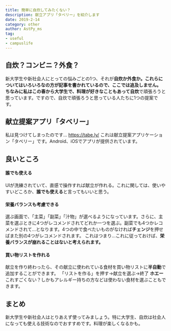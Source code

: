 ```yaml
---
title: 簡単に自炊してみたくない？
description: 献立アプリ「タベリー」を紹介します
date: 2019-2-14
category: other
author: AstPy_ms
tag:
- useful
- campuslife
---
```


## 自炊？コンビニ？外食？
新大学生や新社会人にとっての悩みごとの1つ、それが**自炊か外食か。**これらについてはいろいろなの方が記事を書かれているので、ここでは追及しません。
ちなみに私はこの春から大学生で、料理が好きなこともあって**自炊**で頑張ろうと思っています。ですので、自炊で頑張ろうと思っている人たちに1つの提案です。

## 献立提案アプリ「タベリー」
私は見つけてしまったのです...
https://tabe.ly/
これは献立提案アプリケーション「タベリー」です。Android、iOSでアプリが提供されています。

## 良いところ
#### 誰でも使える
UIが洗練されていて、直感で操作すれば献立が作れる。これに関しては、使いやすいどころか、**誰でも使える**と言ってもいいと思う。
#### 栄養バランスも考慮できる
選ぶ画面で、「主菜」「副菜」「汁物」が選べるようになっています。さらに、主菜を選ぶときに4つがレコメンドされてどれか一つを選ぶ。副菜でも4つかレコメンドされて...となります。4つの中で食べたいものがなければ**チェンジ**を押せばまた別の4つがレコメンドされます。
これはつまり...これに従っておけば、**栄養バランスが崩れることはないと考えられます。**
#### 買い物リストを作れる
献立を作り終わったら、その献立に使われている食材を買い物リストに**半自動**で追加することができます。
「リストを作る」を押す→献立を選ぶ→終了
**ホエー**これすごくない？しかもアレルギー持ちの方などは使わない食材を選ぶこともできます。

## まとめ
新大学生や新社会人はとりあえず使ってみましょう。特に大学生、自炊は社会人になっても使える技術なのでおすすめです。料理が楽しくなるかも。